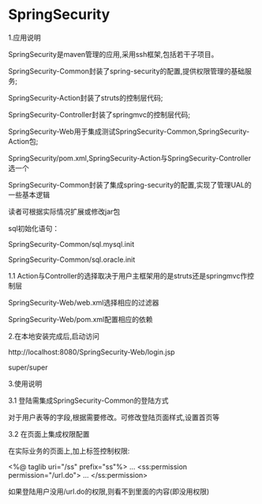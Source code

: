 # SpringSecurity
1.应用说明

SpringSecurity是maven管理的应用,采用ssh框架,包括若干子项目。

SpringSecurity-Common封装了spring-security的配置,提供权限管理的基础服务;

SpringSecurity-Action封装了struts的控制层代码;

SpringSecurity-Controller封装了springmvc的控制层代码;

SpringSecurity-Web用于集成测试SpringSecurity-Common,SpringSecurity-Action包;

SpringSecurity/pom.xml,SpringSecurity-Action与SpringSecurity-Controller选一个

SpringSecurity-Common封装了集成spring-security的配置,实现了管理UAL的一些基本逻辑

读者可根据实际情况扩展或修改jar包

sql初始化语句：

SpringSecurity-Common/sql.mysql.init

SpringSecurity-Common/sql.oracle.init

1.1 Action与Controller的选择取决于用户主框架用的是struts还是springmvc作控制层

SpringSecurity-Web/web.xml选择相应的过滤器

SpringSecurity-Web/pom.xml配置相应的依赖

2.在本地安装完成后,启动访问

http://localhost:8080/SpringSecurity-Web/login.jsp

super/super


3.使用说明

3.1 登陆需集成SpringSecurity-Common的登陆方式

对于用户表等的字段,根据需要修改。可修改登陆页面样式,设置首页等

3.2 在页面上集成权限配置

在实际业务的页面上,加上标签控制权限:

<%@ taglib uri="/ss" prefix="ss"%>
...
<ss:permission permission="/url.do">
	...
</ss:permission>

如果登陆用户没用/url.do的权限,则看不到里面的内容(即没用权限)


